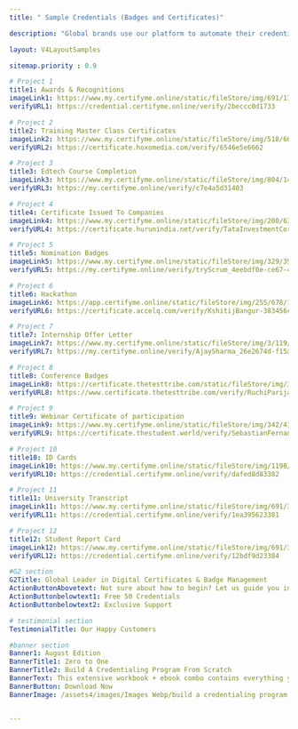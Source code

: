 ```yaml
---
title: " Sample Credentials (Badges and Certificates)"

description: "Global brands use our platform to automate their credential issuing process."

layout: V4LayoutSamples

sitemap.priority : 0.9

# Project 1
title1: Awards & Recognitions
imageLink1: https://www.my.certifyme.online/static/fileStore/img/691/1733/41618_badge_55DB3F.png
verifyURL1: https://credential.certifyme.online/verify/2beccc0d1733

# Project 2
title2: Training Master Class Certificates
imageLink2: https://www.my.certifyme.online/static/fileStore/img/518/662/43494_badge_E517D9.png
verifyURL2: https://certificate.hoxomedia.com/verify/6546e5e6662

# Project 3
title3: Edtech Course Completion
imageLink3: https://www.my.certifyme.online/static/fileStore/img/804/1403/40623_badge_C262A1.png
verifyURL3: https://my.certifyme.online/verify/c7e4a5d31403

# Project 4
title4: Certificate Issued To Companies
imageLink4: https://www.my.certifyme.online/static/fileStore/img/200/632/14040_badge_506805.png
verifyURL4: https://certificate.hurunindia.net/verify/TataInvestmentCorporation-8a8aaa42632

# Project 5
title5: Nomination Badges
imageLink5: https://www.my.certifyme.online/static/fileStore/img/329/399/6941_badge_0AAE06.png
verifyURL5: https://my.certifyme.online/verify/tryScrum_4eebdf0e-ce67-48bb-99b8-6e8efaeb28d9399

# Project 6
title6: Hackathon
imageLink6: https://app.certifyme.online/static/fileStore/img/255/678/11489_badge_72933D.png
verifyURL6: https://certificate.accelq.com/verify/KshitijBangur-383456cc678

# Project 7
title7: Internship Offer Letter
imageLink7: https://www.my.certifyme.online/static/fileStore/img/3/119/5936_badge_FF4A2B.png
verifyURL7: https://my.certifyme.online/verify/AjaySharma_26e2674d-f15a-4472-af19-76a6f01e2f9e119

# Project 8
title8: Conference Badges
imageLink8: https://certificate.thetesttribe.com/static/fileStore/img/3/27/4369_badge_801054.png
verifyURL8: https://www.certificate.thetesttribe.com/verify/RuchiParijat_61c80a46-dad7-4e7e-aad5-111515c1b41727

# Project 9
title9: Webinar Certificate of participation
imageLink9: https://www.my.certifyme.online/static/fileStore/img/342/419/7520_badge_996ACA.png
verifyURL9: https://certificate.thestudent.world/verify/SebastianFernandes_8061429d-339b-4869-8eb6-8f7f722bd941419

# Project 10
title10: ID Cards
imageLink10: https://www.my.certifyme.online/static/fileStore/img/1198/3382/73976_badge_F8DE01.png
verifyURL10: https://credential.certifyme.online/verify/dafed8d83382

# Project 11
title11: University Transcript
imageLink11: https://www.my.certifyme.online/static/fileStore/img/691/3381/73962_badge_25C78B.png
verifyURL11: https://credential.certifyme.online/verify/1ea395623381

# Project 12
title12: Student Report Card
imageLink12: https://www.my.certifyme.online/static/fileStore/img/691/3384/73966_badge_123978.png
verifyURL12: https://credential.certifyme.online/verify/12bdf9d23384

#G2 section
G2Title: Global Leader in Digital Certificates & Badge Management
ActionButtonAbovetext: Not sure about how to begin? Let us guide you in the right direction!
ActionButtonbelowtext1: Free 50 Credentials
ActionButtonbelowtext2: Exclusive Support

# testimonial section
TestimonialTitle: Our Happy Customers

#banner section
Banner1: August Edition
BannerTitle1: Zero to One
BannerTitle2: Build A Credentialing Program From Scratch
BannerText: This extensive workbook + ebook combo contains everything you need to build a credentialing program from scratch.
BannerButton: Download Now
BannerImage: /assets4/images/Images Webp/build a credentialing program.webp


---
```

